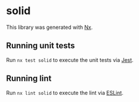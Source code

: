 # solid

This library was generated with [Nx](https://nx.dev).

## Running unit tests

Run `nx test solid` to execute the unit tests via [Jest](https://jestjs.io).

## Running lint

Run `nx lint solid` to execute the lint via [ESLint](https://eslint.org/).
